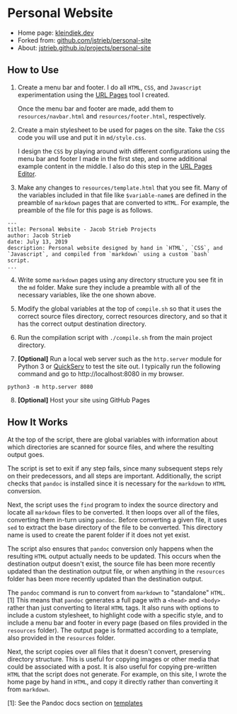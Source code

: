 # Personal Website

- Home page: [kleindiek.dev](https://kleindiek.dev)
- Forked from:
  [github.com/jstrieb/personal-site](http://github.com/jstrieb/personal-site)
- About:
  [jstrieb.github.io/projects/personal-site](http://jstrieb.github.io/projects/personal-site/)


## How to Use

1. Create a menu bar and footer. I do all `HTML`, `CSS`, and `Javascript`
   experimentation using the [URL Pages](https://github.com/jstrieb/urlpages)
   tool I created.

     Once the menu bar and footer are made, add them to `resources/navbar.html`
     and `resources/footer.html`, respectively.

2. Create a main stylesheet to be used for pages on the site. Take the `CSS`
   code you will use and put it in `md/style.css`.

     I design the `CSS` by playing around with different configurations using
     the menu bar and footer I made in the first step, and some additional
     example content in the middle. I also do this step in the
     [URL Pages Editor](https://jstrieb.github.io/urlpages).

3. Make any changes to `resources/template.html` that you see fit. Many of the
   variables included in that file like `$variable-name$` are defined in the
   preamble of `markdown` pages that are converted to `HTML`. For example, the
   preamble of the file for this page is as follows.

```
---
title: Personal Website - Jacob Strieb Projects
author: Jacob Strieb
date: July 13, 2019
description: Personal website designed by hand in `HTML`, `CSS`, and `Javascript`, and compiled from `markdown` using a custom `bash` script.
...
```

4. Write some `markdown` pages using any directory structure you see fit in the
   `md` folder. Make sure they include a preamble with all of the necessary
   variables, like the one shown above.

5. Modify the global variables at the top of `compile.sh` so that it uses the
   correct source files directory, correct resources directory, and so that it
   has the correct output destination directory.

6. Run the compilation script with `./compile.sh` from the main project
   directory.

7. **[Optional]** Run a local web server such as the `http.server`
   module for Python 3 or [QuickServ](https://github.com/jstrieb/quickserv) to
   test the site out. I typically run the following command and go to
   http://localhost:8080 in my browser.

```
python3 -m http.server 8080
```

8. **[Optional]** Host your site using GitHub Pages


## How It Works

At the top of the script, there are global variables with information about
which directories are scanned for source files, and where the resulting output
goes.

The script is set to exit if any step fails, since many subsequent steps rely
on their predecessors, and all steps are important. Additionally, the script
checks that `pandoc` is installed since it is necessary for the `markdown` to
`HTML` conversion.

Next, the script uses the `find` program to index the source directory and
locate all `markdown` files to be converted. It then loops over all of the
files, converting them in-turn using `pandoc`. Before converting a given file,
it uses `sed` to extract the base directory of the file to be converted.  This
directory name is used to create the parent folder if it does not yet exist.

The script also ensures that `pandoc` conversion only happens when the
resulting `HTML` output actually needs to be updated. This occurs when the
destination output doesn't exist, the source file has been more recently
updated than the destination output file, or when anything in the `resources`
folder has been more recently updated than the destination output.

The `pandoc` command is run to convert from `markdown` to "standalone"
`HTML`.[1]  This means that `pandoc` generates a full page with a `<head>` and
`<body>` rather than just converting to literal `HTML` tags. It also runs with
options to include a custom stylesheet, to highlight code with a specific
style, and to include a menu bar and footer in every page (based on files
provided in the `resources` folder). The output page is formatted according to
a template, also provided in the `resources` folder.

Next, the script copies over all files that it doesn't convert, preserving
directory structure. This is useful for copying images or other media that
could be associated with a post. It is also useful for copying pre-written
`HTML` that the script does not generate. For example, on this site, I wrote
the home page by hand in `HTML`, and copy it directly rather than converting
it from `markdown`.


[1]: See the Pandoc docs section on
[templates](https://pandoc.org/MANUAL.html#templates)

